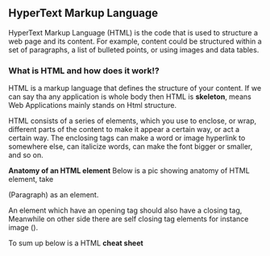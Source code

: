 ## HyperText Markup Language

HyperText Markup Language (HTML) is the code that is used to structure a web page and its content. For example, content could be structured within a set of paragraphs, a list of bulleted points, or using images and data tables.

### What is HTML and how does it work!?

HTML is a markup language that defines the structure of your content.
If we can say tha any application is whole body then HTML is **skeleton**, means Web Applications mainly stands on Html structure.

HTML consists of a series of elements, which you use to enclose, or wrap, different parts of the content to make it appear a certain way, or act a certain way. The enclosing tags can make a word or image hyperlink to somewhere else, can italicize words, can make the font bigger or smaller, and so on.

**Anatomy of an HTML element**
Below is a pic showing anatomy of HTML element, take <p> (Paragraph) as an element.

An element which have an opening tag should also have a closing tag, 
Meanwhile on other side there are self closing tag elements for instance image (<img src="" alt="" />).

To sum up below is a HTML **cheat sheet**
